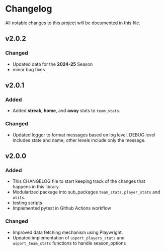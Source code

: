 # Changelog

All notable changes to this project will be documented in this file.

## v2.0.2

### Changed

- Updated data for the **2024-25** Season
- minor bug fixes

## v2.0.1

### Added

- Added **streak**, **home**, and **away** stats to `team_stats`.

### Changed

- Updated logger to format messages based on log level. DEBUG level includes state and name; other levels include only the message.

## v2.0.0

### Added

- This CHANGELOG file to start keeping track of the changes that happens in this library.
- Modularized package into sub_packages `team_stats`, `player_stats` and `utils`.
- testing scripts
- Implemented pytest in Github Actions workflow

### Changed

- Improved data fetching mechanism using Playwright.
- Updated implementation of `usport_players_stats` and `usport_team_stats` functions to handle season_options
